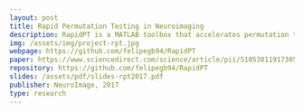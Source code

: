 ```yaml
---
layout: post
title: Rapid Permutation Testing in Neuroimaging
description: RapidPT is a MATLAB toolbox that accelerates permutation testing through matrix completion. The toobox is available both stand-alone and as a plugin for SnPM. SnPM is a commonly used toolbox for non-parametric hypothesis testing in neuroimaging.
img: /assets/img/project-rpt.jpg
webpage: https://github.com/felipegb94/RapidPT
paper: https://www.sciencedirect.com/science/article/pii/S1053811917305931?via%3Dihub
repository: https://github.com/felipegb94/RapidPT
slides: /assets/pdf/slides-rpt2017.pdf
publisher: NeuroImage, 2017
type: research
---
```

